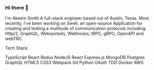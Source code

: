 ### Hi there 👋

I'm Akeem Smith
A full-stack engineer based out of Austin, Texas. Most recently, I've been working on Swell, an open-source Application for creating and testing a multitude of communication protocols including Http/2, GraphQL, Websockets, Webhooks, tRPC, gRPC, OpenAPI and webTRC.

Tech Stack:

TypeScript React Redux NodeJS React Express.js MongoDB Postgres GraphQL HTML5 CSS3 Webpack Git Python OAuth TDD Docker AWS

